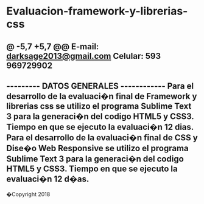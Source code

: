 # Evaluacion-framework-y-librerias-css
@ -5,7 +5,7 @@ E-mail: darksage2013@gmail.com
Celular: 593 969729902
--------------------------------------
--------- DATOS GENERALES ------------
Para el desarrollo de la evaluaci�n final de Framework y librerias css se utilizo el programa Sublime Text 3 para la generaci�n del codigo HTML5 y CSS3. Tiempo en que se ejecuto la evaluaci�n 12 dias.
Para el desarrollo de la evaluaci�n final de CSS y Dise�o Web Responsive se utilizo el programa Sublime Text 3 para la generaci�n del codigo HTML5 y CSS3. Tiempo en que se ejecuto la evaluaci�n 12 d�as.
---------------------------------------
�Copyright 2018 
